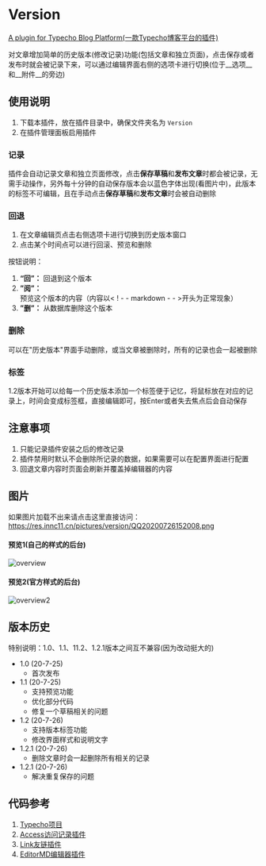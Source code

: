 # Version

[A plugin for Typecho Blog Platform(一款Typecho博客平台的插件)](https://github.com/innc11/Version)

对文章增加简单的历史版本(修改记录)功能(包括文章和独立页面)，点击保存或者发布时就会被记录下来，可以通过编辑界面右侧的选项卡进行切换(位于__选项__和__附件__的旁边)

## 使用说明

1. 下载本插件，放在插件目录中，确保文件夹名为 `Version`
2. 在插件管理面板启用插件

### 记录

插件会自动记录文章和独立页面修改，点击**保存草稿**和**发布文章**时都会被记录，无需手动操作，另外每十分钟的自动保存版本会以蓝色字体出现(看图片中)，此版本的标签不可编辑，且在手动点击**保存草稿**和**发布文章**时会被自动删除

### 回退

1. 在文章编辑页点击右侧选项卡进行切换到历史版本窗口
2. 点击某个时间点可以进行回滚、预览和删除

按钮说明：

1. **“回”：** 回退到这个版本
2. **”阅”：** 预览这个版本的内容（内容以< ! - - markdown - - >开头为正常现象）
3. **”删”：** 从数据库删除这个版本

### 删除

可以在"历史版本"界面手动删除，或当文章被删除时，所有的记录也会一起被删除

### 标签

1.2版本开始可以给每一个历史版本添加一个标签便于记忆，将鼠标放在对应的记录上，时间会变成标签框，直接编辑即可，按Enter或者失去焦点后会自动保存

## 注意事项

1. 只能记录插件安装之后的修改记录
2. 插件禁用时默认不会删除所记录的数据，如果需要可以在配置界面进行配置
3. 回退文章内容时页面会刷新并覆盖掉编辑器的内容

## 图片

如果图片加载不出来请点击这里直接访问：https://res.innc11.cn/pictures/version/QQ20200726152008.png

#### 预览1(自己的样式的后台)

![overview](https://res.innc11.cn/pictures/version/QQ20200726152008.png)

#### 预览2(官方样式的后台)

![overview2](https://res.innc11.cn/pictures/version/2020-07-26152730.png)

## 版本历史

特别说明：1.0、1.1、11.2、1.2.1版本之间互不兼容(因为改动挺大的)

- 1.0 (20-7-25)
  - 首次发布
- 1.1 (20-7-25)
  - 支持预览功能
  - 优化部分代码
  - 修复一个草稿相关的问题
- 1.2 (20-7-26)
  - 支持版本标签功能
  - 修改界面样式和说明文字
- 1.2.1 (20-7-26)
  - 删除文章时会一起删除所有相关的记录
- 1.2.1 (20-7-26)
  - 解决重复保存的问题

## 代码参考

1. [Typecho项目](https://github.com/typecho/typecho)
2. [Access访问记录插件](https://github.com/kokororin/typecho-plugin-Access)
2. [Link友链插件](http://www.imhan.com/archives/typecho-links)
3. [EditorMD编辑器插件](https://dt27.org/php/editormd-for-typecho)